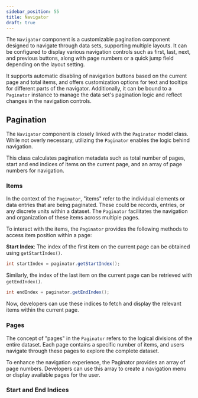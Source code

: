 ```yaml
---
sidebar_position: 55 
title: Navigator
draft: true
---
```


The `Navigator` component is a customizable pagination component designed to navigate through data sets, supporting multiple layouts. It can be configured to display various navigation controls such as first, last, next, and previous buttons, along with page numbers or a quick jump field depending on the layout setting. 

It supports automatic disabling of navigation buttons based on the current page and total items, and offers customization options for text and tooltips for different parts of the navigator. Additionally, it can be bound to a `Paginator` instance to manage the data set's pagination logic and reflect changes in the navigation controls.


## Pagination 

The `Navigator` component is closely linked with the `Paginator` model class. While not overly necessary, utilizing the `Paginator` enables the logic behind navigation. 

This class calculates pagination metadata such as total number of pages, start and end indices of items on the current page, and an array of page numbers for navigation.

### Items

In the context of the `Paginator`, "items" refer to the individual elements or data entries that are being paginated. These could be records, entries, or any discrete units within a dataset. The `Paginator` facilitates the navigation and organization of these items across multiple pages.

To interact with the items, the `Paginator` provides the following methods to access item position within a page:

**Start Index**:
The index of the first item on the current page can be obtained using `getStartIndex()`.

```java
int startIndex = paginator.getStartIndex();
```


Similarly, the index of the last item on the current page can be retrieved with `getEndIndex()`.

```java
int endIndex = paginator.getEndIndex();
```
Now, developers can use these indices to fetch and display the relevant items within the current page.

### Pages

The concept of "pages" in the `Paginator` refers to the logical divisions of the entire dataset. Each page contains a specific number of items, and users navigate through these pages to explore the complete dataset.

To enhance the navigation experience, the Paginator provides an array of page numbers. Developers can use this array to create a navigation menu or display available pages for the user.

### Start and End Indices

